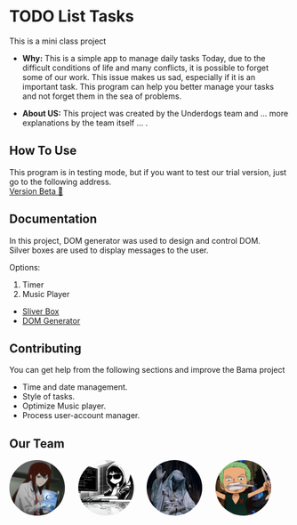 # TODO List Tasks

This is a mini class project

* **Why:**
This is a simple app to manage daily tasks
Today, due to the difficult conditions of life and many conflicts, it is possible to forget some of our work. This issue makes us sad, especially if it is an important task.
This program can help you better manage your tasks and not forget them in the sea of ​​problems.

* **About US:**
This project was created by the Underdogs team and ... more explanations by the team itself ... .

## How To Use

This program is in testing mode, but if you want to test our trial version, just go to the following address.<br>
[Version Beta 🔬](https://mhsaghsemii.github.io/ToDo-List/)

## Documentation
In this project, DOM generator was used to design and control DOM.<br>
Silver boxes are used to display messages to the user.<br>

Options:
1. Timer
2. Music Player

* [Sliver Box](https://github.com/Silverethical/silverBox)
* [DOM Generator](https://github.com/Silverethical/DOM-Generator/)
## Contributing
You can get help from the following sections and improve the Bama project

- Time and date management.
- Style of tasks.
- Optimize Music player.
- Process user-account manager.

## Our Team
<a href="https://github.com/https://github.com/mhsaghsemii" ><img src="./src/assets/imgs/mahsa.jpeg" alt="" width="100px" style="border-radius: 50px"></a>&nbsp;&nbsp;&nbsp;&nbsp;&nbsp;
<a href="https://github.com/huntergreyn" ><img src="./src/assets/imgs/niki.jpeg" alt="" width="100px" style="border-radius: 50px"></a>&nbsp;&nbsp;&nbsp;&nbsp;&nbsp;
<a href="https://github.com/Hadi-xp" ><img src="./src/assets/imgs/hadi.jpeg" alt="" width="100px" style="border-radius: 50px"></a>&nbsp;&nbsp;&nbsp;&nbsp;&nbsp;
<a href="https://github.com/alirezanoshad)" ><img src="./src/assets/imgs/alireza.jpeg" alt="" width="100px" style="border-radius: 50px"></a>